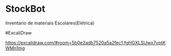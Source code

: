# StockBot
 Inventario de materiais Escolares(Elétrica)

#ExcaliDraw

https://excalidraw.com/#room=5b0e2adb7520a5a2fec1,fgHGXLSlJwx7vptKWMn1mg
